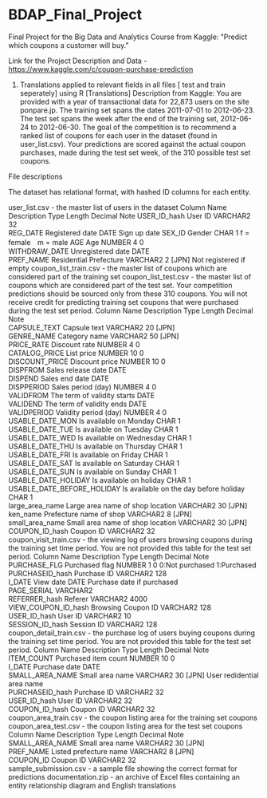 # BDAP_Final_Project

Final Project for the Big Data and Analytics Course from Kaggle: "Predict which coupons a customer will buy."

Link for the Project Description and Data - https://www.kaggle.com/c/coupon-purchase-prediction

1) Translations applied to relevant fields in all files [ test and train seperately] using R [Translations]
Description from Kaggle:
You are provided with a year of transactional data for 22,873 users on the site ponpare.jp. The training set spans the dates 2011-07-01 to 2012-06-23. The test set spans the week after the end of the training set, 2012-06-24 to 2012-06-30. The goal of the competition is to recommend a ranked list of coupons for each user in the dataset (found in user_list.csv). Your predictions are scored against the actual coupon purchases, made during the test set week, of the 310 possible test set coupons.

File descriptions

The dataset has relational format, with hashed ID columns for each entity.

user_list.csv - the master list of users in the dataset
Column Name	Description	Type	Length	Decimal	Note
USER_ID_hash	User ID	VARCHAR2	32	 	 
REG_DATE	Registered date	DATE	 	 	Sign up date
SEX_ID	Gender	CHAR	1	 	f = female　m = male
AGE	Age	NUMBER	4	0	 
WITHDRAW_DATE	Unregistered date	DATE	 	 	 
PREF_NAME	Residential Prefecture	VARCHAR2	2	 	[JPN] Not registered if empty
coupon_list_train.csv - the master list of coupons which are considered part of the training set
coupon_list_test.csv - the master list of coupons which are considered part of the test set. Your competition predictions should be sourced only from these 310 coupons. You will not receive credit for predicting training set coupons that were purchased during the test set period.
Column Name	Description	Type	Length	Decimal	Note	 	 	 
CAPSULE_TEXT	Capsule text	VARCHAR2	20	 	[JPN]	 	 	 
GENRE_NAME	Category name	VARCHAR2	50	 	[JPN]	 	 	 
PRICE_RATE	Discount rate	NUMBER	4	0	 	 	 	 
CATALOG_PRICE	List price	NUMBER	10	0	 	 	 	 
DISCOUNT_PRICE	Discount price	NUMBER	10	0	 	 	 	 
DISPFROM	Sales release date	DATE	 	 	 	 	 	 
DISPEND	Sales end date	DATE	 	 	 	 	 	 
DISPPERIOD	Sales period (day)	NUMBER	4	0	 	 	 	 
VALIDFROM	The term of validity starts	DATE	 	 	 	 	 	 
VALIDEND	The term of validity ends	DATE	 	 	 	 	 	 
VALIDPERIOD	Validity period (day)	NUMBER	4	0	 	 	 	 
USABLE_DATE_MON	Is available on Monday	CHAR	1	 	 	 	 	 
USABLE_DATE_TUE	Is available on Tuesday	CHAR	1	 	 	 	 	 
USABLE_DATE_WED	Is available on Wednesday	CHAR	1	 	 	 	 	 
USABLE_DATE_THU	Is available on Thursday	CHAR	1	 	 	 	 	 
USABLE_DATE_FRI	Is available on Friday	CHAR	1	 	 	 	 	 
USABLE_DATE_SAT	Is available on Saturday	CHAR	1	 	 	 	 	 
USABLE_DATE_SUN	Is available on Sunday	CHAR	1	 	 	 	 	 
USABLE_DATE_HOLIDAY	Is available on holiday	CHAR	1	 	 	 	 	 
USABLE_DATE_BEFORE_HOLIDAY	Is available on the day before holiday	CHAR	1	 	 	 	 	 
large_area_name	Large area name of shop location	VARCHAR2	30	 	[JPN]	 	 	 
ken_name	Prefecture name of shop	VARCHAR2	8	 	[JPN]	 	 	 
small_area_name	Small area name of shop location	VARCHAR2	30	 	[JPN]	 	 	 
COUPON_ID_hash	Coupon ID	VARCHAR2	32	 	 	 	 	
coupon_visit_train.csv - the viewing log of users browsing coupons during the training set time period. You are not provided this table for the test set period.
Column Name	Description	Type	Length	Decimal	Note	 	 	 
PURCHASE_FLG	Purchased flag	NUMBER	1	0	0:Not purchased 1:Purchased	 	 	 
PURCHASEID_hash	Purchase ID	VARCHAR2	128	 	 	 	 	 
I_DATE	View date	DATE	 	 	Purchase date if purchased	 	 	 
PAGE_SERIAL	 	VARCHAR2	 	 	 	 	 	 
REFERRER_hash	Referer	VARCHAR2	4000	 	 	 	 	 
VIEW_COUPON_ID_hash	Browsing Coupon ID	VARCHAR2	128	 	 	 	 	 
USER_ID_hash	User ID	VARCHAR2	10	 	 	 	 	 
SESSION_ID_hash	Session ID	VARCHAR2	128	 	 	 	 	
coupon_detail_train.csv - the purchase log of users buying coupons during the training set time period. You are not provided this table for the test set period.
Column Name	Description	Type	Length	Decimal	Note	 	 	 
ITEM_COUNT	Purchased item count	NUMBER	10	0	 	 	 	 
I_DATE	Purchase date	DATE	 	 	 	 	 	 
SMALL_AREA_NAME	Small area name	VARCHAR2	30	 	[JPN] User redidential area name	 	 	 
PURCHASEID_hash	Purchase ID	VARCHAR2	32	 	 	 	 	 
USER_ID_hash	User ID	VARCHAR2	32	 	 	 	 	 
COUPON_ID_hash	Coupon ID	VARCHAR2	32	 	 	 	 	
coupon_area_train.csv - the coupon listing area for the training set coupons
coupon_area_test.csv - the coupon listing area for the test set coupons
Column Name	Description	Type	Length	Decimal	Note	 	 	 
SMALL_AREA_NAME	Small area name	VARCHAR2	30	 	[JPN]	 	 	 
PREF_NAME	Listed prefecture name	VARCHAR2	8	 	[JPN]	 	 	 
COUPON_ID	Coupon ID	VARCHAR2	32	 	 	 	 	
sample_submission.csv - a sample file showing the correct format for predictions
documentation.zip - an archive of Excel files containing an entity relationship diagram and English translations
